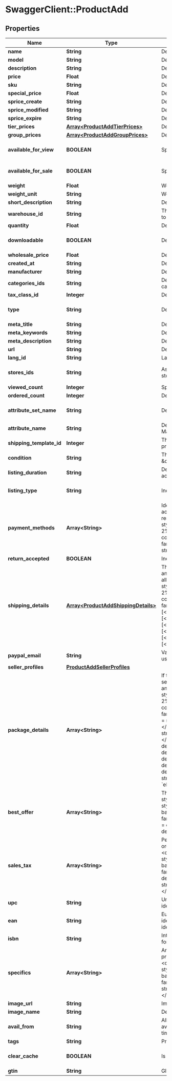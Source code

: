 # SwaggerClient::ProductAdd

## Properties
Name | Type | Description | Notes
------------ | ------------- | ------------- | -------------
**name** | **String** | Defines product&#39;s name that has to be added | 
**model** | **String** | Defines product&#39;s model that has to be added | 
**description** | **String** | Defines product&#39;s description that has to be added | 
**price** | **Float** | Defines product&#39;s price that has to be added | 
**sku** | **String** | Defines product&#39;s sku that has to be added | [optional] 
**special_price** | **Float** | Defines product&#39;s model that has to be added | [optional] 
**sprice_create** | **String** | Defines the date of special price creation | [optional] 
**sprice_modified** | **String** | Defines the date of special price modification | [optional] 
**sprice_expire** | **String** | Defines the term of special price offer duration | [optional] 
**tier_prices** | [**Array&lt;ProductAddTierPrices&gt;**](ProductAddTierPrices.md) | Defines product&#39;s tier prices | [optional] 
**group_prices** | [**Array&lt;ProductAddGroupPrices&gt;**](ProductAddGroupPrices.md) | Defines product&#39;s group prices | [optional] 
**available_for_view** | **BOOLEAN** | Specifies the set of visible/invisible products for users | [optional] [default to true]
**available_for_sale** | **BOOLEAN** | Specifies the set of visible/invisible products for sale | [optional] [default to true]
**weight** | **Float** | Weight | [optional] 
**weight_unit** | **String** | Weight Unit | [optional] 
**short_description** | **String** | Defines short description | [optional] 
**warehouse_id** | **String** | This parameter is used for selecting a warehouse where you need to set/modify a product quantity. | [optional] 
**quantity** | **Float** | Defines product&#39;s quantity that has to be added | [optional] 
**downloadable** | **BOOLEAN** | Defines whether the product is downloadable | [optional] [default to false]
**wholesale_price** | **Float** | Defines product&#39;s sale price | [optional] 
**created_at** | **String** | Defines the date of entity creation | [optional] 
**manufacturer** | **String** | Defines product&#39;s manufacturer | [optional] 
**categories_ids** | **String** | Defines product add that is specified by comma-separated categories id | [optional] 
**tax_class_id** | **Integer** | Defines tax classes where entity has to be added | [optional] 
**type** | **String** | Defines product&#39;s type | [optional] [default to &quot;simple&quot;]
**meta_title** | **String** | Defines unique meta title for each entity | [optional] 
**meta_keywords** | **String** | Defines unique meta keywords for each entity | [optional] 
**meta_description** | **String** | Defines unique meta description of a entity | [optional] 
**url** | **String** | Defines unique product&#39;s URL | [optional] 
**lang_id** | **String** | Language id | [optional] 
**stores_ids** | **String** | Assign product to the stores that is specified by comma-separated stores&#39; id | [optional] [default to &quot;0&quot;]
**viewed_count** | **Integer** | Specifies the number of product&#39;s reviews | [optional] 
**ordered_count** | **Integer** | Defines how many times the product was ordered | [optional] 
**attribute_set_name** | **String** | Defines product’s attribute set name in Magento | [optional] [default to &quot;Default&quot;]
**attribute_name** | **String** | Defines product’s attribute name separated with a comma in Magento | [optional] 
**shipping_template_id** | **Integer** | The numeric ID of the shipping template associated with the products in Etsy. | [optional] 
**condition** | **String** | The human-readable label for the condition (e.g., \&quot;New\&quot;). | [optional] 
**listing_duration** | **String** | Describes the number of days the seller wants the listing to be active. Look at cart.info method response for allowed values. | [optional] 
**listing_type** | **String** | Indicates the selling format of the eBay listing. | [optional] [default to &quot;FixedPrice&quot;]
**payment_methods** | **Array&lt;String&gt;** | Identifies the payment method (such as PayPal) that the seller will accept when the buyer pays for the item. Look at cart.info method response for allowed values.&lt;hr&gt;&lt;div style&#x3D;\&quot;font-style:normal\&quot;&gt;Param structure:&lt;div style&#x3D;\&quot;margin-left: 2%;\&quot;&gt;&lt;code style&#x3D;\&quot;padding:0; background-color:#ffffff;font-size:85%;font-family:monospace;\&quot;&gt;payment_methods[0] &#x3D; string&lt;/br&gt;payment_methods[1] &#x3D; string&lt;/br&gt;&lt;/code&gt;&lt;/div&gt;&lt;/div&gt; | [optional] 
**return_accepted** | **BOOLEAN** | Indicates whether the seller allows the buyer to return the item. | [optional] 
**shipping_details** | [**Array&lt;ProductAddShippingDetails&gt;**](ProductAddShippingDetails.md) | The shipping details, including flat and calculated shipping costs and shipping insurance costs. Look at cart.info method response for allowed values.&lt;hr&gt;&lt;div style&#x3D;\&quot;font-style:normal\&quot;&gt;Param structure:&lt;div style&#x3D;\&quot;margin-left: 2%;\&quot;&gt;&lt;code style&#x3D;\&quot;padding:0; background-color:#ffffff;font-size:85%;font-family:monospace;\&quot;&gt;shipping_details[0][&lt;b&gt;shipping_type&lt;/b&gt;] &#x3D; string &lt;/br&gt;shipping_details[0][&lt;b&gt;shipping_service&lt;/b&gt;] &#x3D; string&lt;/br&gt;shipping_details[0][&lt;b&gt;shipping_cost&lt;/b&gt;] &#x3D; decimal&lt;/br&gt;shipping_details[1][&lt;b&gt;shipping_type&lt;/b&gt;] &#x3D; string &lt;/br&gt;shipping_details[1][&lt;b&gt;shipping_service&lt;/b&gt;] &#x3D; string&lt;/br&gt;shipping_details[1][&lt;b&gt;shipping_cost&lt;/b&gt;] &#x3D; decimal&lt;/br&gt;&lt;/code&gt;&lt;/div&gt;&lt;/div&gt; | [optional] 
**paypal_email** | **String** | Valid PayPal email address for the PayPal account that the seller will use if they offer PayPal as a payment method for the listing. | [optional] 
**seller_profiles** | [**ProductAddSellerProfiles**](ProductAddSellerProfiles.md) |  | [optional] 
**package_details** | **Array&lt;String&gt;** | If the seller is subscribed to \&quot;Business Policies\&quot;, use the seller_profiles instead of the shipping_details, payment_methods and return_accepted params.&lt;hr&gt;&lt;div style&#x3D;\&quot;font-style:normal\&quot;&gt;Param structure:&lt;div style&#x3D;\&quot;margin-left: 2%;\&quot;&gt;&lt;code style&#x3D;\&quot;padding:0; background-color:#ffffff;font-size:85%;font-family:monospace;\&quot;&gt;package_details[&lt;b&gt;measure_unit&lt;/b&gt;] &#x3D; string&lt;/br&gt; Allowed measure_unit values: [English or Metric] &lt;/br&gt; Default: Metric&lt;/br&gt;package_details[&lt;b&gt;weigh_unit&lt;/b&gt;] &#x3D; string&lt;/br&gt; Allowed weigh_unit values: [kg, g, lbs, oz]&lt;/br&gt;package_details[&lt;b&gt;package_depth&lt;/b&gt;] &#x3D; decimal&lt;/br&gt;package_details[&lt;b&gt;package_length&lt;/b&gt;] &#x3D; decimal&lt;/br&gt;package_details[&lt;b&gt;package_width&lt;/b&gt;] &#x3D; decimal&lt;/br&gt;package_details[&lt;b&gt;weight_major&lt;/b&gt;] &#x3D; decimal&lt;/br&gt;package_details[&lt;b&gt;weight_minor&lt;/b&gt;] &#x3D; decimal&lt;/br&gt;package_details[&lt;b&gt;shipping_package&lt;/b&gt;] &#x3D; string&lt;/br&gt; See cart.info method, param &#x60;eBay_shipping_package_details&#x60;&lt;/code&gt;&lt;/div&gt;&lt;/div&gt; | [optional] 
**best_offer** | **Array&lt;String&gt;** | The price at which Best Offers are automatically accepted.&lt;hr&gt;&lt;div style&#x3D;\&quot;font-style:normal\&quot;&gt;Param structure:&lt;div style&#x3D;\&quot;margin-left: 2%;\&quot;&gt;&lt;code style&#x3D;\&quot;padding:0; background-color:#ffffff;font-size:85%;font-family:monospace;\&quot;&gt;best_offer[&lt;b&gt;minimum_offer_price&lt;/b&gt;] &#x3D; decimal&lt;/br&gt;best_offer[&lt;b&gt;auto_accept_price&lt;/b&gt;] &#x3D; decimal&lt;/br&gt;&lt;/code&gt;&lt;/div&gt;&lt;/div&gt; | [optional] 
**sales_tax** | **Array&lt;String&gt;** | Percent of an item&#39;s price to be charged as the sales tax for the order. Look at cart.info method response for allowed values.&lt;hr&gt;&lt;div style&#x3D;\&quot;font-style:normal\&quot;&gt;Param structure:&lt;div style&#x3D;\&quot;margin-left: 2%;\&quot;&gt;&lt;code style&#x3D;\&quot;padding:0; background-color:#ffffff;font-size:85%;font-family:monospace;\&quot;&gt;sales_tax[&lt;b&gt;tax_percent&lt;/b&gt;] &#x3D; decimal (##.###)&lt;/br&gt;sales_tax[&lt;b&gt;tax_state&lt;/b&gt;] &#x3D; string&lt;/br&gt;sales_tax[&lt;b&gt;shipping_inc_in_tax&lt;/b&gt;] &#x3D; bool&lt;/br&gt;&lt;/code&gt;&lt;/div&gt;&lt;/div&gt; | [optional] 
**upc** | **String** | Universal Product Code. A UPC (UPC-A) is a commonly used identifer for many different products. | [optional] 
**ean** | **String** | European Article Number. An EAN is a unique 8 or 13-digit identifier that many industries (such as book publishers) use to identify products. | [optional] 
**isbn** | **String** | International Standard Book Number. An ISBN is a unique identifier for books. | [optional] 
**specifics** | **Array&lt;String&gt;** | An array of Item Specific Name/Value pairs used by the seller to provide descriptive details of an item in a structured manner.         &lt;hr&gt;         &lt;div style&#x3D;\&quot;font-style:normal\&quot;&gt;Param structure:           &lt;div style&#x3D;\&quot;margin-left: 2%;\&quot;&gt;             &lt;code style&#x3D;\&quot;padding:0; background-color:#ffffff;font-size:85%;font-family:monospace;\&quot;&gt;               specifics[int][&lt;b&gt;name&lt;/b&gt;] &#x3D; string&lt;/br&gt;               specifics[int][&lt;b&gt;value&lt;/b&gt;] &#x3D; string&lt;/br&gt;             &lt;/code&gt;           &lt;/div&gt;         &lt;/div&gt; | [optional] 
**image_url** | **String** | Image Url | [optional] 
**image_name** | **String** | Defines image&#39;s name | [optional] 
**avail_from** | **String** | Allows to schedule a time in the future that the item becomes available. The value should be greater than the current date and time. | [optional] 
**tags** | **String** | Product tags | [optional] 
**clear_cache** | **BOOLEAN** | Is cache clear required | [optional] [default to true]
**gtin** | **String** | Global Trade Item Number. An GTIN is an identifier for trade items. | [optional] 


